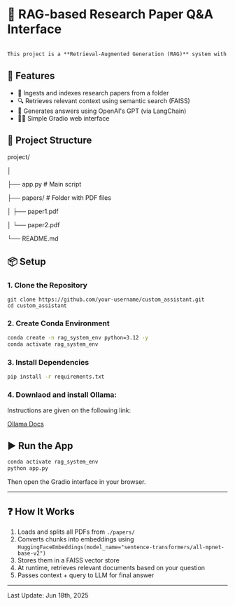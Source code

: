 # 🧠 RAG-based Research Paper Q&A Interface

```markdown

This project is a **Retrieval-Augmented Generation (RAG)** system with a **Gradio UI** that lets users query a folder of research papers (PDFs) and get intelligent answers using a Large Language Model (LLM).


```

## 🚀 Features

- 📄 Ingests and indexes research papers from a folder
- 🔍 Retrieves relevant context using semantic search (FAISS)
- 💬 Generates answers using OpenAI's GPT (via LangChain)
- 🧑‍💻 Simple Gradio web interface

## 📁 Project Structure

project/

│

├── app.py               # Main script

├── papers/              # Folder with PDF files

│   ├── paper1.pdf

│   └── paper2.pdf

└── README.md

## 📦 Setup

### 1. Clone the Repository

```
git clone https://github.com/your-username/custom_assistant.git
cd custom_assistant
```

### 2. Create Conda Environment

```bash
conda create -n rag_system_env python=3.12 -y
conda activate rag_system_env
```

### 3. Install Dependencies

```bash
pip install -r requirements.txt
```

### 4. Downlaod and install Ollama:

Instructions are given on the following link:

[Ollama Docs]([https://ollama.com/download](ollama))

## ▶️ Run the App

```bash
conda activate rag_system_env 
python app.py
```

Then open the Gradio interface in your browser.

---

## ❓ How It Works

1. Loads and splits all PDFs from `./papers/`
2. Converts chunks into embeddings using `HuggingFaceEmbeddings(model_name="sentence-transformers/all-mpnet-base-v2")`
3. Stores them in a FAISS vector store
4. At runtime, retrieves relevant documents based on your question
5. Passes context + query to LLM for final answer

---

Last Update: Jun 18th, 2025
